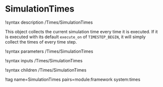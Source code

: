 # SimulationTimes

!syntax description /Times/SimulationTimes

This object collects the current simulation time every time it is executed. If it is
executed with its default `execute_on` of `TIMESTEP_BEGIN`, it will simply collect
the times of every time step.

!syntax parameters /Times/SimulationTimes

!syntax inputs /Times/SimulationTimes

!syntax children /Times/SimulationTimes

!tag name=SimulationTimes pairs=module:framework system:times
